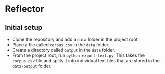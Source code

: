Reflector
=========

Initial setup
-------------
* Clone the repository and add a ``data`` folder in the project root.
* Place a file called ``corpus.csv`` in the ``data`` folder.
* Create a directory called ``output`` in the ``data`` folder.
* From the project root, run ``python export-text.py``. This takes the ``corpus.csv`` file and splits it into individual text files that are stored in the ``data/output`` folder.
